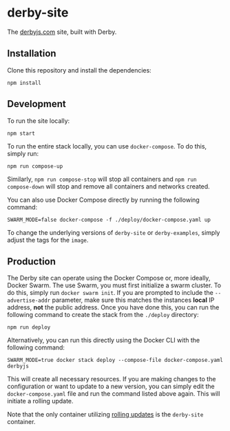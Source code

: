 derby-site
=============
The [derbyjs.com](//derbyjs.com/) site, built with Derby.

Installation
------------

Clone this repository and install the dependencies:

```shell
npm install
```

Development
-----------

To run the site locally:

```shell
npm start
```

To run the entire stack locally, you can use `docker-compose`. To do this,
simply run:

```shell
npm run compose-up
```

Similarly, `npm run compose-stop` will stop all containers and
`npm run compose-down` will stop and remove all containers and networks created.

You can also use Docker Compose directly by running the following command:

```shell
SWARM_MODE=false docker-compose -f ./deploy/docker-compose.yaml up
```

To change the underlying versions of `derby-site` or `derby-examples`, simply
adjust the tags for the `image`.

Production
----------

The Derby site can operate using the Docker Compose or, more ideally, Docker
Swarm. The use Swarm, you must first initialize a swarm cluster. To do this,
simply run `docker swarm init`. If you are prompted to include the
`--advertise-addr` parameter, make sure this matches the instances **local** IP
address, **not** the public address. Once you have done this, you can run the
following command to create the stack from the `./deploy` directory:

```shell
npm run deploy
```

Alternatively, you can run this directly using the Docker CLI with the following
command:

```shell
SWARM_MODE=true docker stack deploy --compose-file docker-compose.yaml derbyjs
```

This will create all necessary resources. If you are making changes to the
configuration or want to update to a new version, you can simply edit the
`docker-compose.yaml` file and run the command listed above again. This will
initiate a rolling update.

Note that the only container utilizing [rolling updates](https://docs.docker.com/engine/swarm/swarm-tutorial/rolling-update/) is the `derby-site`
container.
